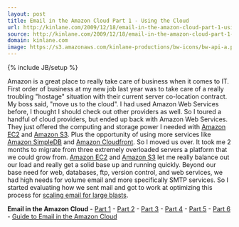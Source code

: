 ```yaml
---
layout: post
title: Email in the Amazon Cloud Part 1 - Using the Cloud
url: http://kinlane.com/2009/12/18/email-in-the-amazon-cloud-part-1-using-the-cloud/
source: http://kinlane.com/2009/12/18/email-in-the-amazon-cloud-part-1-using-the-cloud/
domain: kinlane.com
image: https://s3.amazonaws.com/kinlane-productions/bw-icons/bw-api-a.png
---
```

{% include JB/setup %}

<p>
     Amazon is a great place to really take care of business when it comes to IT. First order of business at my new job last year was to take care of a really troubling "hostage" situation with their current server co-location contract. My boss said, "move us to the cloud". I had used Amazon Web Services before, I thought I should check out other providers as well. So I toured a handful of cloud providers, but ended up back with Amazon Web Services. They just offered the computing and storage power I needed with <a href="http://aws.amazon.com/ec2/">Amazon EC2</a> and <a href="http://aws.amazon.com/s3/">Amazon S3</a>. Plus the opportunity of using more services like <a href="http://aws.amazon.com/simpledb/">Amazon SimpleDB</a> and <a href="http://aws.amazon.com/cloudfront/">Amazon Cloudfront</a>. So I moved us over. It took me 2 months to migrate from three extremely overloaded servers a platform that we could grow from. <a href="http://aws.amazon.com/cloudfront/">Amazon EC2</a> and <a href="http://aws.amazon.com/s3/">Amazon S3</a> let me really balance out our load and really get a solid base up and running quickly. Beyond our base need for web, databases, ftp, version control, and web services, we had high needs for volume email and more specifically SMTP services. So I started evaluating how we sent mail and got to work at optimizing this process for <a href="http://www.kinlane.com/?p=1098">scaling email for large blasts</a>.
</p>
<p class="c1">
     <strong>Email in the Amazon Cloud</strong> - <a href="http://www.kinlane.com/?p=1095">Part 1</a> - <a href="http://www.kinlane.com/?p=1098">Part 2</a> - <a href="http://www.kinlane.com/?p=1100">Part 3</a> - <a href="http://www.kinlane.com/?p=1102">Part 4</a> - <a href="http://www.kinlane.com/?p=1104">Part 5</a> - <a href="http://www.kinlane.com/?p=1106">Part 6</a> - <a href="http://www.kinlane.com/2010/07/email-infrastructure-in-the-amazon-cloud/">Guide to Email in the Amazon Cloud</a>
</p>